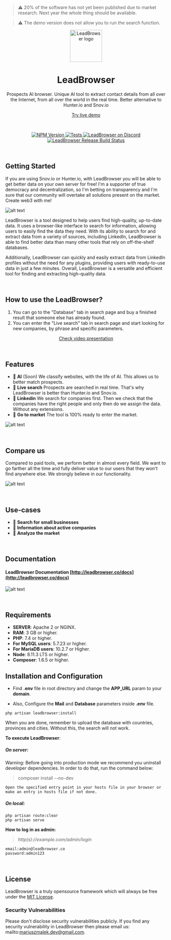 > :warning: 20% of the software has not yet been published due to market research. Next year the whole thing should be available.

> :warning: The demo version does not allow you to run the search function.


<p align="center">
  <a href="#">
    <img src="https://github.com/LeadBrowser/app/blob/main/images/mini-white.png?raw=true" width="100px" alt="LeadBrowser logo" />
  </a>
</p>

<h1 align="center">LeadBrowser</h1>
<p align="center">Prospects AI browser. Unique AI tool to extract contact details from all over the Internet, from all over the world in the real time. Better alternative to Hunter.io and Snov.io</p>
<p align="center"><a href="http://leadbrowser.co">Try live demo</a></p>
<br />

<p align="center">
  <a href="https://www.npmjs.org/package/@leadbrowser/leadbrowser">
    <img src="https://img.shields.io/npm/v/@leadbrowser/leadbrowser/latest.svg" alt="NPM Version" />
  </a>
  <a href="https://github.com/leadbrowser/app/actions/workflows/tests.yml">
    <img src="https://github.com/leadbrowser/app/actions/workflows/tests.yml/badge.svg?branch=main" alt="Tests" />
  </a>
  <a href="https://discord.leadbrowser.io">
    <img src="https://img.shields.io/discord/811989166782021632?label=Discord" alt="LeadBrowser on Discord" />
  </a>
  <a href="https://github.com/leadbrowser/app/actions/workflows/nightly.yml">
    <img src="https://github.com/leadbrowser/app/actions/workflows/nightly.yml/badge.svg" alt="LeadBrowser Release Build Status" />
  </a>
</p>

<br>

## Getting Started

If you are using Snov.io or Hunter.io, with LeadBrowser you will be able to get better data on your own server for free! I'm a supporter of true democracy and decentralization, so I'm betting on transparency and I'm sure that our community will overtake all solutions present on the market. Create web3 with me!

![alt text](https://github.com/LeadBrowser/app/blob/main/images/landing.png?raw=true)

LeadBrowser is a tool designed to help users find high-quality, up-to-date data.
It uses a browser-like interface to search for information, allowing users to easily find the data they need. With its ability to search for and extract data from a variety of sources, including LinkedIn, LeadBrowser is able to find better data than many other tools that rely on off-the-shelf databases. 

Additionally, LeadBrowser can quickly and easily extract data from LinkedIn profiles without the need for any plugins, providing users with ready-to-use data in just a few minutes. Overall, LeadBrowser is a versatile and efficient tool for finding and extracting high-quality data.

<br>

## How to use the LeadBrowser?
1. You can go to the "Database" tab in search page and buy a finished result that someone else has already found.
2. You can enter the "Live search" tab in search page and start looking for new companies, by phrase and specific parameters.

<p align="center"><a href="https://youtu.be/QuLQ615UDo0">Check video presentation</a></p>

<br>

## Features

* 📁 **AI** (Soon) We classify websites, with the life of AI. This allows us to better match prospects.
* 🔄 **Live search** Prospects are searched in real time. That's why LeadBrowser is better than Hunter.io and Snov.io.
* 🙌 **Linkedin** We search for companies first. Then we check that the companies have the right people and only then do we assign the data. Without any extensions.
* 🚀 **Go to market** The tool is 100% ready to enter the market.

![alt text](https://github.com/LeadBrowser/app/blob/main/images/dashboard.png?raw=true)

<br>

## Compare us

Compared to paid tools, we perform better in almost every field. We want to go farther all the time and fully deliver value to our users that they won't find anywhere else. We strongly believe in our functionality.

![alt text](https://github.com/LeadBrowser/app/blob/main/images/compare-us.png?raw=true)

<br>

## Use-cases

* 📁 **Search for small businesses**
* 📁 **Information about active companies**
* 📁 **Analyze the market**

<br>

## Documentation

#### LeadBrowser Documentation [http://leadbrowser.co/docs](http://leadbrowser.co/docs)

![alt text](https://github.com/LeadBrowser/app/blob/main/images/fnc.png?raw=true)

<br>

## Requirements

-   **SERVER**: Apache 2 or NGINX.
-   **RAM**: 3 GB or higher.
-   **PHP**: 7.4 or higher.
-   **For MySQL users**: 5.7.23 or higher.
-   **For MariaDB users**: 10.2.7 or Higher.
-   **Node**: 8.11.3 LTS or higher.
-   **Composer**: 1.6.5 or higher.

## Installation and Configuration

-   Find **.env** file in root directory and change the **APP_URL** param to your **domain**.

-   Also, Configure the **Mail** and **Database** parameters inside **.env** file.

```
php artisan leadbrowser:install
```

When you are done, remember to upload the database with countries, provinces and cities. Without this, the search will not work.

**To execute LeadBrowser**:

##### On server:

Warning: Before going into production mode we recommend you uninstall developer dependencies.
In order to do that, run the command below:

> composer install --no-dev

```
Open the specified entry point in your hosts file in your browser or make an entry in hosts file if not done.
```

##### On local:

```
php artisan route:clear
php artisan serve
```


**How to log in as admin:**

> _http(s)://example.com/admin/login_

```
email:admin@leadbrowser.co
password:admin123
```

<br>

## License

LeadBrowser is a truly opensource framework which will always be free under the [MIT License](https://github.com/LeadBrowser/app/blob/master/LICENSE).

### Security Vulnerabilities

Please don't disclose security vulnerabilities publicly. If you find any security vulnerability in LeadBrowser then please email us: mailto:mariuszmalek.dev@gmail.com.
